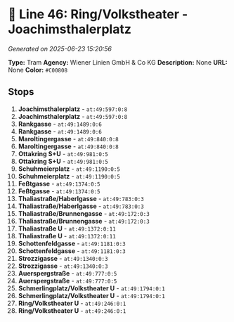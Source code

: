 # 🚊 Line 46: Ring/Volkstheater - Joachimsthalerplatz

*Generated on 2025-06-23 15:20:56*

**Type:** Tram
**Agency:** Wiener Linien GmbH & Co KG
**Description:** None
**URL:** None
**Color:** `#C00808`

## Stops

1. **Joachimsthalerplatz** - `at:49:597:0:8`
2. **Joachimsthalerplatz** - `at:49:597:0:8`
3. **Rankgasse** - `at:49:1489:0:6`
4. **Rankgasse** - `at:49:1489:0:6`
5. **Maroltingergasse** - `at:49:840:0:8`
6. **Maroltingergasse** - `at:49:840:0:8`
7. **Ottakring S+U** - `at:49:981:0:5`
8. **Ottakring S+U** - `at:49:981:0:5`
9. **Schuhmeierplatz** - `at:49:1190:0:5`
10. **Schuhmeierplatz** - `at:49:1190:0:5`
11. **Feßtgasse** - `at:49:1374:0:5`
12. **Feßtgasse** - `at:49:1374:0:5`
13. **Thaliastraße/Haberlgasse** - `at:49:783:0:3`
14. **Thaliastraße/Haberlgasse** - `at:49:783:0:3`
15. **Thaliastraße/Brunnengasse** - `at:49:172:0:3`
16. **Thaliastraße/Brunnengasse** - `at:49:172:0:3`
17. **Thaliastraße U** - `at:49:1372:0:11`
18. **Thaliastraße U** - `at:49:1372:0:11`
19. **Schottenfeldgasse** - `at:49:1181:0:3`
20. **Schottenfeldgasse** - `at:49:1181:0:3`
21. **Strozzigasse** - `at:49:1340:0:3`
22. **Strozzigasse** - `at:49:1340:0:3`
23. **Auerspergstraße** - `at:49:777:0:5`
24. **Auerspergstraße** - `at:49:777:0:5`
25. **Schmerlingplatz/Volkstheater U** - `at:49:1794:0:1`
26. **Schmerlingplatz/Volkstheater U** - `at:49:1794:0:1`
27. **Ring/Volkstheater U** - `at:49:246:0:1`
28. **Ring/Volkstheater U** - `at:49:246:0:1`